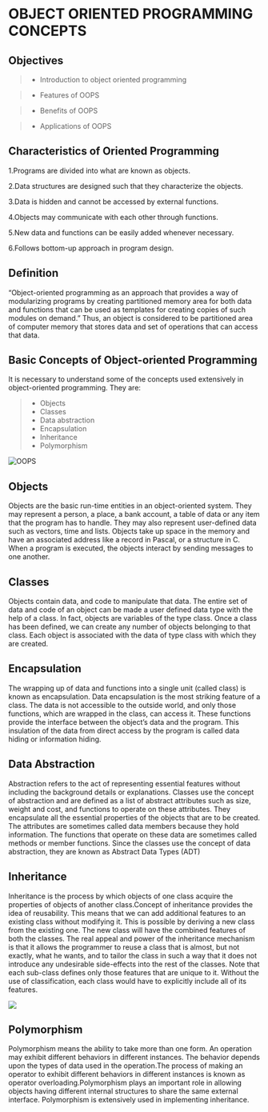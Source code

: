 # OBJECT ORIENTED PROGRAMMING CONCEPTS

## Objectives

> - Introduction to object oriented programming
 
> - Features of OOPS
 
> - Benefits of OOPS
 
> - Applications of OOPS
## Characteristics of Oriented Programming


  1.Programs are divided into what are known as objects.

  2.Data structures are designed such that they characterize the objects.

  3.Data is hidden and cannot be accessed by external functions.

  4.Objects may communicate with each other through functions.

  5.New data and functions can be easily added whenever necessary.

  6.Follows bottom-up approach in program design.

## Definition

  “Object-oriented programming as an approach that provides a way of
  modularizing programs by creating partitioned memory area for both data and functions that
  can be used as templates for creating copies of such modules on demand.”
  Thus, an object is considered to be partitioned area of computer memory that stores
  data and set of operations that can access that data. 
  
## Basic Concepts of Object-oriented Programming

  It is necessary to understand some of the concepts used extensively in object-oriented
  programming. They are:
 
> - Objects
> - Classes
> - Data abstraction
> - Encapsulation
> - Inheritance
> - Polymorphism
 
 ![OOPS](https://github.com/Kamal4195/OBJECT-ORIENTED-PROGRAMMING-CONCEPTS/blob/master/Object-Oriented-Programming-Concepts.jpg) 
## Objects

Objects are the basic run-time entities in an object-oriented system. They may
represent a person, a place, a bank account, a table of data or any item that the program has to
handle. They may also represent user-defined data such as vectors, time and lists. Objects take
up space in the memory and have an associated address like a record in Pascal, or a structure
in C. When a program is executed, the objects interact by sending messages to one another.


## Classes

Objects contain data, and code to manipulate that data. The entire set of data and code
of an object can be made a user defined data type with the help of a class. In fact, objects are
variables of the type class. Once a class has been defined, we can create any number of
objects belonging to that class. Each object is associated with the data of type class with
which they are created.

## Encapsulation

The wrapping up of data and functions into a single unit (called class) is known as
encapsulation. Data encapsulation is the most striking feature of a class. The data is not
accessible to the outside world, and only those functions, which are wrapped in the class, can
access it. These functions provide the interface between the object’s data and the program.
This insulation of the data from direct access by the program is called data hiding or
information hiding.

## Data Abstraction

Abstraction refers to the act of representing essential features without including the
background details or explanations. Classes use the concept of abstraction and are defined as a
list of abstract attributes such as size, weight and cost, and functions to operate on these
attributes. They encapsulate all the essential properties of the objects that are to be created.
The attributes are sometimes called data members because they hold information. The
functions that operate on these data are sometimes called methods or member functions. Since
the classes use the concept of data abstraction, they are known as Abstract Data Types (ADT)


## Inheritance

Inheritance is the process by which objects of one class acquire the properties of
objects of another class.Concept of inheritance provides the idea of reusability. This means that we can add
additional features to an existing class without modifying it. This is possible by deriving a
new class from the existing one. The new class will have the combined features of both the
classes. The real appeal and power of the inheritance mechanism is that it allows the
programmer to reuse a class that is almost, but not exactly, what he wants, and to tailor the
class in such a way that it does not introduce any undesirable side-effects into the rest of the
classes. Note that each sub-class defines only those features that are unique to it. Without the
use of classification, each class would have to explicitly include all of its features.

![](https://github.com/Kamal4195/OBJECT-ORIENTED-PROGRAMMING-CONCEPTS/blob/master/inheritance2.png)

## Polymorphism

Polymorphism means the ability to take more than one form. An operation may exhibit
different behaviors in different instances. The behavior depends upon the types of data used in
the operation.The process of making an operator to exhibit different behaviors in different
instances is known as operator overloading.Polymorphism plays an important role in allowing objects having different
internal structures to share the same external interface. Polymorphism is extensively used in implementing inheritance.
